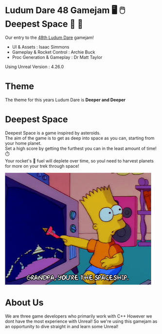 # Ludum Dare 48 Gamejam :desktop_computer: :computer_mouse: Deepest Space :rocket: :milky_way:
Our entry to the [48th Ludum Dare](https://ldjam.com/) gamejam! 

- UI & Assets : Isaac Simmons
- Gameplay & Rocket Control : Archie Buck
- Proc Generation & Gameplay : Dr Matt Taylor

Using Unreal Version : 4.26.0

# Theme
The theme for this years Ludum Dare is **Deeper and Deeper**

# Deepest Space
Deepest Space is a game inspired by asteroids.<br/>
The aim of the game is to get as deep into space as you can, starting from your home planet.<br/>
Set a high score by getting the furthest you can in the least amount of time! :stopwatch:<br/>
Your rocket's :rocket: fuel will deplete over time, so youl need to harvest planets for more on your trek through space!<br/>

![](bart.gif)

# About Us
We are three game developers who primarily work with C++
However we dont have the most experience with Unreal!
So we're using this gamejam as an opportunity to dive straight in and learn some Unreal!